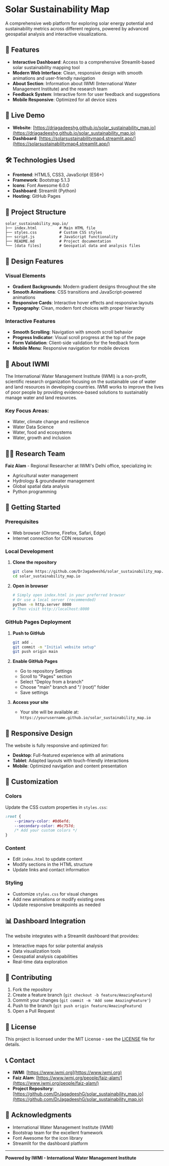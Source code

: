 # Solar Sustainability Map

A comprehensive web platform for exploring solar energy potential and sustainability metrics across different regions, powered by advanced geospatial analysis and interactive visualizations.

## 🌟 Features

- **Interactive Dashboard**: Access to a comprehensive Streamlit-based solar sustainability mapping tool
- **Modern Web Interface**: Clean, responsive design with smooth animations and user-friendly navigation
- **About Section**: Information about IWMI (International Water Management Institute) and the research team
- **Feedback System**: Interactive form for user feedback and suggestions
- **Mobile Responsive**: Optimized for all device sizes

## 🚀 Live Demo

- **Website**: [https://drjagadeeshg.github.io/solar_sustainability_map.io](https://drjagadeeshg.github.io/solar_sustainability_map.io)
- **Dashboard**: [https://solarsustainabilitymap4.streamlit.app/](https://solarsustainabilitymap4.streamlit.app/)

## 🛠️ Technologies Used

- **Frontend**: HTML5, CSS3, JavaScript (ES6+)
- **Framework**: Bootstrap 5.1.3
- **Icons**: Font Awesome 6.0.0
- **Dashboard**: Streamlit (Python)
- **Hosting**: GitHub Pages

## 📁 Project Structure

```
solar_sustainability_map.io/
├── index.html          # Main HTML file
├── styles.css          # Custom CSS styles
├── script.js           # JavaScript functionality
├── README.md           # Project documentation
└── [data files]        # Geospatial data and analysis files
```

## 🎨 Design Features

### Visual Elements
- **Gradient Backgrounds**: Modern gradient designs throughout the site
- **Smooth Animations**: CSS transitions and JavaScript-powered animations
- **Responsive Cards**: Interactive hover effects and responsive layouts
- **Typography**: Clean, modern font choices with proper hierarchy

### Interactive Features
- **Smooth Scrolling**: Navigation with smooth scroll behavior
- **Progress Indicator**: Visual scroll progress at the top of the page
- **Form Validation**: Client-side validation for the feedback form
- **Mobile Menu**: Responsive navigation for mobile devices

## 🏢 About IWMI

The International Water Management Institute (IWMI) is a non-profit, scientific research organization focusing on the sustainable use of water and land resources in developing countries. IWMI works to improve the lives of poor people by providing evidence-based solutions to sustainably manage water and land resources.

### Key Focus Areas:
- Water, climate change and resilience
- Water Data Science
- Water, food and ecosystems
- Water, growth and inclusion

## 👨‍🔬 Research Team

**Faiz Alam** - Regional Researcher at IWMI's Delhi office, specializing in:
- Agricultural water management
- Hydrology & groundwater management
- Global spatial data analysis
- Python programming

## 🚀 Getting Started

### Prerequisites
- Web browser (Chrome, Firefox, Safari, Edge)
- Internet connection for CDN resources

### Local Development

1. **Clone the repository**
   ```bash
   git clone https://github.com/DrJagadeeshG/solar_sustainability_map.io.git
   cd solar_sustainability_map.io
   ```

2. **Open in browser**
   ```bash
   # Simply open index.html in your preferred browser
   # Or use a local server (recommended)
   python -m http.server 8000
   # Then visit http://localhost:8000
   ```

### GitHub Pages Deployment

1. **Push to GitHub**
   ```bash
   git add .
   git commit -m "Initial website setup"
   git push origin main
   ```

2. **Enable GitHub Pages**
   - Go to repository Settings
   - Scroll to "Pages" section
   - Select "Deploy from a branch"
   - Choose "main" branch and "/ (root)" folder
   - Save settings

3. **Access your site**
   - Your site will be available at: `https://yourusername.github.io/solar_sustainability_map.io`

## 📱 Responsive Design

The website is fully responsive and optimized for:
- **Desktop**: Full-featured experience with all animations
- **Tablet**: Adapted layouts with touch-friendly interactions
- **Mobile**: Optimized navigation and content presentation

## 🔧 Customization

### Colors
Update the CSS custom properties in `styles.css`:
```css
:root {
    --primary-color: #0d6efd;
    --secondary-color: #6c757d;
    /* Add your custom colors */
}
```

### Content
- Edit `index.html` to update content
- Modify sections in the HTML structure
- Update links and contact information

### Styling
- Customize `styles.css` for visual changes
- Add new animations or modify existing ones
- Update responsive breakpoints as needed

## 📊 Dashboard Integration

The website integrates with a Streamlit dashboard that provides:
- Interactive maps for solar potential analysis
- Data visualization tools
- Geospatial analysis capabilities
- Real-time data exploration

## 🤝 Contributing

1. Fork the repository
2. Create a feature branch (`git checkout -b feature/AmazingFeature`)
3. Commit your changes (`git commit -m 'Add some AmazingFeature'`)
4. Push to the branch (`git push origin feature/AmazingFeature`)
5. Open a Pull Request

## 📄 License

This project is licensed under the MIT License - see the [LICENSE](LICENSE) file for details.

## 📞 Contact

- **IWMI**: [https://www.iwmi.org](https://www.iwmi.org)
- **Faiz Alam**: [https://www.iwmi.org/people/faiz-alam/](https://www.iwmi.org/people/faiz-alam/)
- **Project Repository**: [https://github.com/DrJagadeeshG/solar_sustainability_map.io](https://github.com/DrJagadeeshG/solar_sustainability_map.io)

## 🙏 Acknowledgments

- International Water Management Institute (IWMI)
- Bootstrap team for the excellent framework
- Font Awesome for the icon library
- Streamlit for the dashboard platform

---

**Powered by IWMI - International Water Management Institute** 